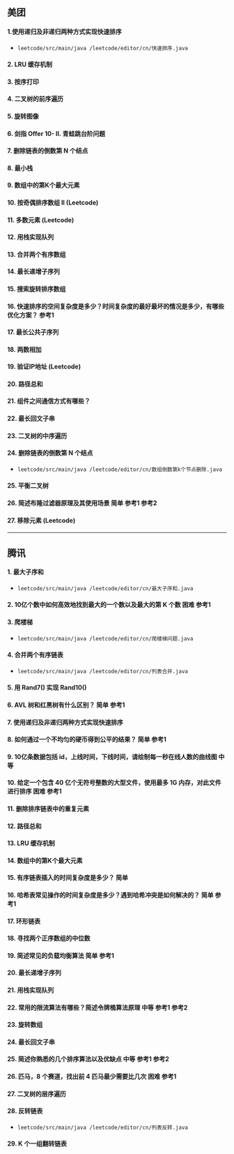 ## 美团
#### 1.使用递归及非递归两种方式实现快速排序
- `leetcode/src/main/java /leetcode/editor/cn/快速排序.java`

#### 2. LRU 缓存机制

#### 3. 按序打印

#### 4. 二叉树的前序遍历

#### 5. 旋转图像

#### 6. 剑指 Offer 10- II. 青蛙跳台阶问题

#### 7. 删除链表的倒数第 N 个结点

#### 8. 最小栈

#### 9. 数组中的第K个最大元素

#### 10. 按奇偶排序数组 II (Leetcode)

#### 11. 多数元素 (Leetcode)

#### 12. 用栈实现队列

#### 13. 合并两个有序数组

#### 14. 最长递增子序列

#### 15. 搜索旋转排序数组

#### 16. 快速排序的空间复杂度是多少？时间复杂度的最好最坏的情况是多少，有哪些优化方案？ 参考1

#### 17. 最长公共子序列

#### 18. 两数相加

#### 19. 验证IP地址 (Leetcode)

#### 20. 路径总和

#### 21. 组件之间通信方式有哪些？

#### 22. 最长回文子串

#### 23. 二叉树的中序遍历

#### 24. 删除链表的倒数第 N 个结点
- `leetcode/src/main/java /leetcode/editor/cn/数组倒数第k个节点删除.java`

#### 25.  平衡二叉树

#### 26. 简述布隆过滤器原理及其使用场景  简单 参考1 参考2

#### 27. 移除元素 (Leetcode)

------

## 腾讯

#### 1. 最大子序和

- `leetcode/src/main/java /leetcode/editor/cn/最大子序和.java`

#### 2. 10亿个数中如何高效地找到最大的一个数以及最大的第 K 个数  困难 参考1

#### 3.  爬楼梯

- `leetcode/src/main/java /leetcode/editor/cn/爬楼梯问题.java`


#### 4. 合并两个有序链表

- `leetcode/src/main/java /leetcode/editor/cn/列表合并.java`


#### 5. 用 Rand7() 实现 Rand10()

#### 6. AVL 树和红黑树有什么区别？  简单 参考1

#### 7. 使用递归及非递归两种方式实现快速排序

#### 8. 如何通过一个不均匀的硬币得到公平的结果？  简单 参考1

#### 9. 10亿条数据包括 id，上线时间，下线时间，请绘制每一秒在线人数的曲线图  中等

#### 10. 给定一个包含 40 亿个无符号整数的大型文件，使用最多 1G 内存，对此文件进行排序  困难 参考1

#### 11. 删除排序链表中的重复元素

#### 12. 路径总和

#### 13. LRU 缓存机制

#### 14.  数组中的第K个最大元素

#### 15. 有序链表插入的时间复杂度是多少？  简单

#### 16. 哈希表常见操作的时间复杂度是多少？遇到哈希冲突是如何解决的？  简单 参考1

#### 17.  环形链表

#### 18.  寻找两个正序数组的中位数

#### 19. 简述常见的负载均衡算法  简单 参考1

#### 20. 最长递增子序列

#### 21. 用栈实现队列

#### 22. 常用的限流算法有哪些？简述令牌桶算法原理  中等 参考1 参考2

#### 23. 旋转数组

#### 24. 最长回文子串

#### 25. 简述你熟悉的几个排序算法以及优缺点  中等 参考1 参考2

#### 26. 匹马，8 个赛道，找出前 4 匹马最少需要比几次  困难 参考1

#### 27. 二叉树的层序遍历

#### 28. 反转链表

- `leetcode/src/main/java /leetcode/editor/cn/列表反转.java`

#### 29. K 个一组翻转链表

